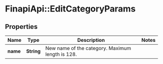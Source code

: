 # FinapiApi::EditCategoryParams

## Properties
Name | Type | Description | Notes
------------ | ------------- | ------------- | -------------
**name** | **String** | New name of the category. Maximum length is 128. | 


